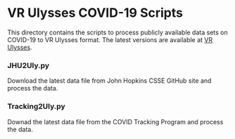 # VR Ulysses COVID-19 Scripts

This directory contains the scripts to process publicly available data sets on COVID-19 to VR Ulysses format. The latest 
versions are available at [VR Ulysses](https://www.vrulysses.com/).

### JHU2Uly.py

Download the latest data file from John Hopkins CSSE GitHub site and process the data.

### Tracking2Uly.py

Downad the latest data file from the COVID Tracking Program and process the data.
